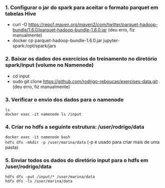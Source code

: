 ### 1. Configurar o jar do spark para aceitar o formato parquet em tabelas Hive

- curl -O https://repo1.maven.org/maven2/com/twitter/parquet-hadoop-bundle/1.6.0/parquet-hadoop-bundle-1.6.0.jar (deu erro, fiz manualmente)
- docker cp parquet-hadoop-bundle-1.6.0.jar jupyter-spark:/opt/spark/jars
### 2. Baixar os dados dos exercícios do treinamento no diretório spark/input (volume no Namenode)

- cd input
- sudo git clone https://github.com/rodrigo-reboucas/exercises-data.git . (deu erro, fiz manualmente)
### 3. Verificar o envio dos dados para o namenode
```ls```  
```docker exec -it namenode ls /input```

### 4. Criar no hdfs a seguinte estrutura: /user/rodrigo/data
```docker exec -it namenode bash```  
```hdfs dfs -mkdir -p /user/marina/data``` (-p é usado para criar mais de uma pasta)

### 5. Enviar todos os dados do diretório input para o hdfs em /user/rodrigo/data
```hdfs dfs -put /input/* /user/marina/data```  
```hdfs dfs -ls /user/marina/data```
